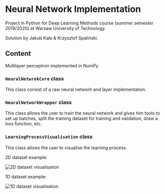 # Neural Network Implementation

Project in Python for Deep Learning Methods course (summer semester 2019/2020) at Warsaw University of Technology.

Solution by Jakub Kała & Krzysztof Spaliński. 

## Content

Multilayer perceptron implemented in NumPy

### `NeuralNetwrokCore` class

This class consist of a raw neural network and layer implementation. 

### `NeuralNetworkWrapper` class

This class allows the user to train the neural network and gives him 
tools to set up batches, split the training dataset for training and validation, draw a loss function, etc.

### `LearningProcessVisualisation` class

This class allows the user to visualise the learning process. 


2D dataset example:

![2D dataset visualisation](animation/three_gauss_1000.gif) 

1D dataset example:

![1D dataset visualisation](animation/cube_1000.gif)
